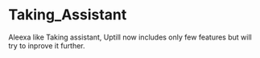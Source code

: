 # Taking_Assistant
Aleexa like Taking assistant, Uptill now includes only few features but will try to inprove it further.
